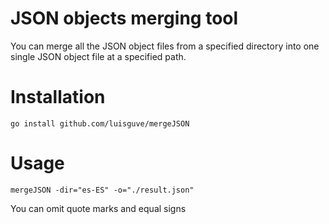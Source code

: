 # JSON objects merging tool

You can merge all the JSON object files from a specified directory into one single JSON object file at a specified path.

# Installation

`go install github.com/luisguve/mergeJSON`

# Usage

`mergeJSON -dir="es-ES" -o="./result.json"`

You can omit quote marks and equal signs